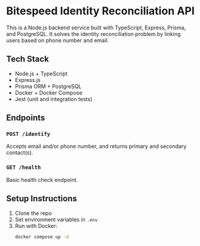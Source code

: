 # Bitespeed Identity Reconciliation API

This is a Node.js backend service built with TypeScript, Express, Prisma, and PostgreSQL. It solves the identity reconciliation problem by linking users based on phone number and email.

## Tech Stack

- Node.js + TypeScript
- Express.js
- Prisma ORM + PostgreSQL
- Docker + Docker Compose
- Jest (unit and integration tests)

## Endpoints

### `POST /identify`

Accepts email and/or phone number, and returns primary and secondary contact(s).

### `GET /health`

Basic health check endpoint.

## Setup Instructions

1. Clone the repo
2. Set environment variables in `.env`
3. Run with Docker:
   ```bash
   docker compose up -d
